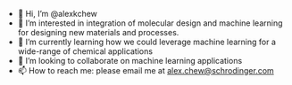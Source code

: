 - 👋  Hi, I’m @alexkchew
- 👀  I’m interested in integration of molecular design and machine learning for designing new materials and processes.
- 🌱  I’m currently learning how we could leverage machine learning for a wide-range of chemical applications
- 💞️  I’m looking to collaborate on machine learning applications
- 📫  How to reach me: please email me at alex.chew@schrodinger.com

<!---
alexkchew/alexkchew is a ✨ special ✨ repository because its `README.md` (this file) appears on your GitHub profile.
You can click the Preview link to take a look at your changes.
--->
